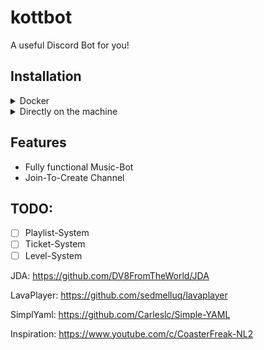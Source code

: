 # kottbot
A useful Discord Bot for you!

## Installation
<details>
    <summary>Docker</summary>
    1. Install Docker on your system (See https://docs.docker.com/engine/install/ubuntu/)
    2. With docker-
    
```
    version: "3"
    services:
        kottbot:
            image: <image name>
            container_name: kottbot
            volumes:
                - ./:/home/kottbot/
```


    2. With docker run
    
```docker run <image name> -v ./:/home/kottbot```
    
</details>

<details>
    <summary>Directly on the machine</summary>
    ## Steps
    - Download the latest release (or clone the repo and build from source).
    - Check if java is installed with `java --version`
    - Execute  `java -jar <jar file name>.jar` to start the Bot: 
    - Type `exit` to shutdown the bot!

    ## Run in the Background:
    - Install `screen`
    ==> Ubuntu: `apt install screen`

    - screen -AmdS kottbot java -jar kottbot.jar
    ==> You can also write it into a .sh file, if you need it more often :D
    `echo "screen -AmdS kottbot java -jar <kottbot file>.jar" >> start.sh`
    Run this in the terminal to generate your shell script.

    - See if your bot is already running with `screen -ls`

    - Attach to to terminal of your bot with `screen -r <name>`

</details>




## Features
- Fully functional Music-Bot
- Join-To-Create Channel

## TODO:
- [ ] Playlist-System
- [ ] Ticket-System
- [ ] Level-System

JDA: https://github.com/DV8FromTheWorld/JDA

LavaPlayer: https://github.com/sedmelluq/lavaplayer

SimplYaml: https://github.com/Carleslc/Simple-YAML

Inspiration: https://www.youtube.com/c/CoasterFreak-NL2
